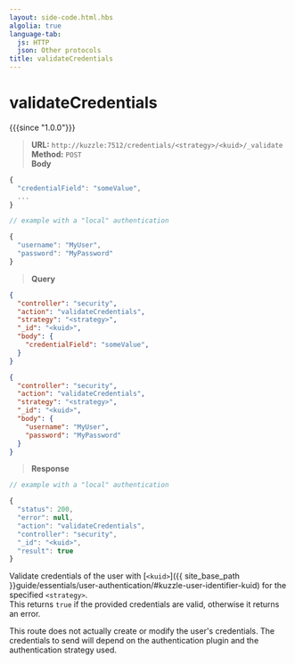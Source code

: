 ```yaml
---
layout: side-code.html.hbs
algolia: true
language-tab:
  js: HTTP
  json: Other protocols
title: validateCredentials
---
```



# validateCredentials

{{{since "1.0.0"}}}

<blockquote class="js">
<p>
<b>URL:</b> <code>http://kuzzle:7512/credentials/&lt;strategy&gt;/&lt;kuid&gt;/_validate</code>  
<br><b>Method:</b> <code>POST</code>  
<br><b>Body</b>
</p>
</blockquote>

```js
{
  "credentialField": "someValue",
  ...
}

// example with a "local" authentication

{
  "username": "MyUser",
  "password": "MyPassword"
}
```

<blockquote class="json">
<p>
<b>Query</b>
</p>
</blockquote>

```json
{
  "controller": "security",
  "action": "validateCredentials",
  "strategy": "<strategy>",
  "_id": "<kuid>",
  "body": {
    "credentialField": "someValue",
  }
}
```

```json
{
  "controller": "security",
  "action": "validateCredentials",
  "strategy": "<strategy>",
  "_id": "<kuid>",
  "body": {
    "username": "MyUser",
    "password": "MyPassword"
  }
}
```

>**Response**

```javascript
// example with a "local" authentication

{
  "status": 200,
  "error": null,
  "action": "validateCredentials",
  "controller": "security",
  "_id": "<kuid>",
  "result": true
}
```

Validate credentials of the user with [`<kuid>`]({{ site_base_path }}guide/essentials/user-authentication/#kuzzle-user-identifier-kuid) for the specified `<strategy>`.  
This returns `true` if the provided credentials are valid, otherwise it returns an error. 

This route does not actually create or modify the user's credentials. The credentials to send will depend on the authentication plugin and the authentication strategy used.

